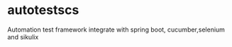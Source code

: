 # autotestscs
Automation test framework integrate with spring boot, cucumber,selenium and sikulix 

